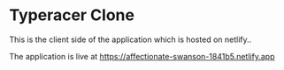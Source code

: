 # Typeracer Clone

This is the client side of the application which is hosted on netlify..

The application is live at https://affectionate-swanson-1841b5.netlify.app
